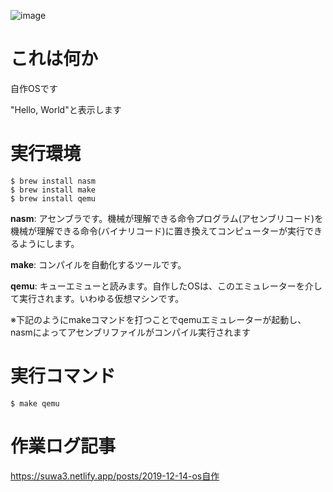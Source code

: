 ![image](https://user-images.githubusercontent.com/56011102/70880319-dea05500-200b-11ea-8dbe-902d34c5349b.png)

# これは何か

自作OSです

"Hello, World"と表示します

# 実行環境

```
$ brew install nasm
$ brew install make
$ brew install qemu
```

**nasm**: アセンブラです。機械が理解できる命令プログラム(アセンブリコード)を機械が理解できる命令(バイナリコード)に置き換えてコンピューターが実行できるようにします。

**make**: コンパイルを自動化するツールです。

**qemu**: キューエミューと読みます。自作したOSは、このエミュレーターを介して実行されます。いわゆる仮想マシンです。

※下記のようにmakeコマンドを打つことでqemuエミュレーターが起動し、nasmによってアセンブリファイルがコンパイル実行されます

# 実行コマンド

```
$ make qemu
```

# 作業ログ記事

https://suwa3.netlify.app/posts/2019-12-14-os自作
